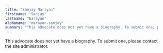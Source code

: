 ```yaml
---
title: "Sanjay Narayan"
firstname: "Sanjay"
lastname: "Narayan"
alphaname: "narayan-sanjay"
summary: "This advocate does not yet have a biography. To submit one, please contact the site administrator."
---
```

This advocate does not yet have a biography. To submit one, please contact the site administrator.

